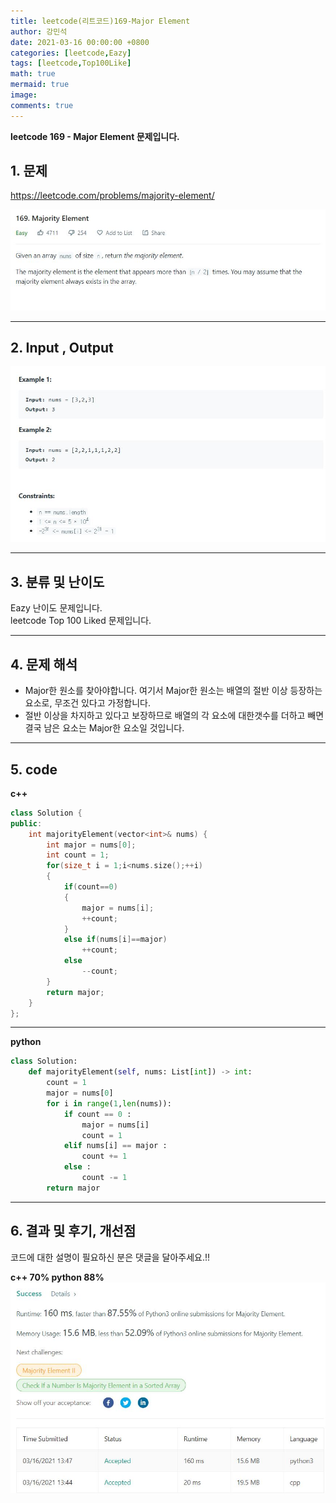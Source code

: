 ```yaml
---
title: leetcode(리트코드)169-Major Element
author: 강민석
date: 2021-03-16 00:00:00 +0800
categories: [leetcode,Eazy]
tags: [leetcode,Top100Like]
math: true
mermaid: true
image: 
comments: true
---
```


**leetcode 169 - Major Element 문제입니다.**

## 1. 문제
<https://leetcode.com/problems/majority-element/>  

![](/assets/img/sample/leetcode/169/Problem.JPG)

-----  

## 2. Input , Output

![](/assets/img/sample/leetcode/169/input.JPG)  


-----  

## 3. 분류 및 난이도

Eazy 난이도 문제입니다.  
leetcode Top 100 Liked 문제입니다.  


-----  

## 4. 문제 해석

- Major한 원소를 찾아야합니다. 여기서 Major한 원소는 배열의 절반 이상 등장하는 요소로, 무조건 있다고 가정합니다.
- 절반 이상을 차지하고 있다고 보장하므로 배열의 각 요소에 대한갯수를 더하고 빼면 결국 남은 요소는 Major한 요소일 것입니다.

-----  

## 5. code

**c++**


```c++
class Solution {
public:
    int majorityElement(vector<int>& nums) {
        int major = nums[0];
        int count = 1;
        for(size_t i = 1;i<nums.size();++i)
        {
            if(count==0)
            {
                major = nums[i];
                ++count;
            }
            else if(nums[i]==major)
                ++count;
            else
                --count;
        }
        return major;
    }
};
```

-----  

**python**

```python
class Solution:
    def majorityElement(self, nums: List[int]) -> int:
        count = 1
        major = nums[0]
        for i in range(1,len(nums)):
            if count == 0 :
                major = nums[i]
                count = 1
            elif nums[i] == major : 
                count += 1
            else : 
                count -= 1
        return major
```

-----

## 6. 결과 및 후기, 개선점

코드에 대한 설명이 필요하신 분은 댓글을 달아주세요.!!

**c++ 70% python 88%**  
![](/assets/img/sample/leetcode/169/result.JPG)  


